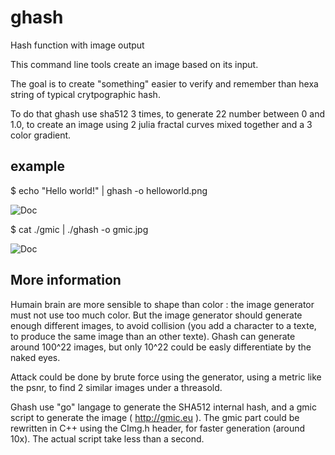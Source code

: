 # ghash
Hash function with image output

This command line tools create an image based on its input.

The goal is to create "something" easier to verify and remember than hexa string of typical crytpographic hash.

To do that ghash use sha512 3 times, to generate 22 number between 0 and 1.0, to create an image using 2 julia fractal curves mixed together and a 3 color gradient.

## example

$ echo "Hello world!" | ghash -o helloworld.png

![Doc](https://github.com/nicolasboulay/ghash/raw/master/example/helloworld.png "helloworld.png")

$ cat ./gmic | ./ghash -o gmic.jpg 

![Doc](https://github.com/nicolasboulay/ghash/raw/master/example/gmic.jpg "gmic.jpg")

## More information

Humain brain are more sensible to shape than color : the image generator must not use too much color. But the image generator should generate enough different images, to avoid collision (you add a character to a texte, to produce the same image than an other texte). Ghash can generate around 100^22 images, but only 10^22 could be easly differentiate by the naked eyes.  

Attack could be done by brute force using the generator, using a metric like the psnr, to find 2 similar images under a threasold.

Ghash use "go" langage to generate the SHA512 internal hash, and a gmic script to generate the image ( http://gmic.eu ). The gmic part could be rewritten in C++ using the CImg.h header, for faster generation (around 10x). The actual script take less than a second. 
